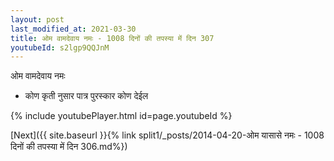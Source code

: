 ```yaml
---
layout: post
last_modified_at: 2021-03-30
title: ओम वामदेवाय नमः - 1008 दिनों की तपस्या में दिन 307
youtubeId: s2lgp9QQJnM
---
```

 
 
 ओम वामदेवाय नमः  
 
 -  कोण कृती नुसार पात्र पुरस्कार कोण देईल 
 
  
 
  
 
 
 
 
 
 


{% include youtubePlayer.html id=page.youtubeId %}
 
[Next]({{ site.baseurl }}{% link  split1/_posts/2014-04-20-ओम यासासे नमः - 1008 दिनों की तपस्या में दिन 306.md%})
 
